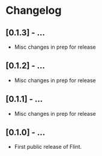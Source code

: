 # Changelog

## [0.1.3] - ...
- Misc changes in prep for release

## [0.1.2] - ...
- Misc changes in prep for release

## [0.1.1] - ...
- Misc changes in prep for release

## [0.1.0] - ...
- First public release of Flint.
